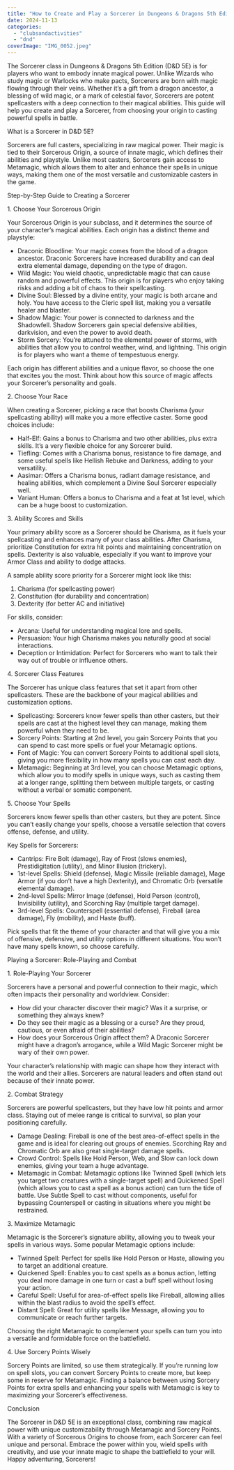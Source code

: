 ```yaml
---
title: "How to Create and Play a Sorcerer in Dungeons & Dragons 5th Edition"
date: 2024-11-13
categories: 
  - "clubsandactivities"
  - "dnd"
coverImage: "IMG_0052.jpeg"
---
```


The Sorcerer class in Dungeons & Dragons 5th Edition (D&D 5E) is for players who want to embody innate magical power. Unlike Wizards who study magic or Warlocks who make pacts, Sorcerers are born with magic flowing through their veins. Whether it’s a gift from a dragon ancestor, a blessing of wild magic, or a mark of celestial favor, Sorcerers are potent spellcasters with a deep connection to their magical abilities. This guide will help you create and play a Sorcerer, from choosing your origin to casting powerful spells in battle.

What is a Sorcerer in D&D 5E?

Sorcerers are full casters, specializing in raw magical power. Their magic is tied to their Sorcerous Origin, a source of innate magic, which defines their abilities and playstyle. Unlike most casters, Sorcerers gain access to Metamagic, which allows them to alter and enhance their spells in unique ways, making them one of the most versatile and customizable casters in the game.

Step-by-Step Guide to Creating a Sorcerer

1\. Choose Your Sorcerous Origin

Your Sorcerous Origin is your subclass, and it determines the source of your character’s magical abilities. Each origin has a distinct theme and playstyle:

- Draconic Bloodline: Your magic comes from the blood of a dragon ancestor. Draconic Sorcerers have increased durability and can deal extra elemental damage, depending on the type of dragon.
- Wild Magic: You wield chaotic, unpredictable magic that can cause random and powerful effects. This origin is for players who enjoy taking risks and adding a bit of chaos to their spellcasting.
- Divine Soul: Blessed by a divine entity, your magic is both arcane and holy. You have access to the Cleric spell list, making you a versatile healer and blaster.
- Shadow Magic: Your power is connected to darkness and the Shadowfell. Shadow Sorcerers gain special defensive abilities, darkvision, and even the power to avoid death.
- Storm Sorcery: You’re attuned to the elemental power of storms, with abilities that allow you to control weather, wind, and lightning. This origin is for players who want a theme of tempestuous energy.

Each origin has different abilities and a unique flavor, so choose the one that excites you the most. Think about how this source of magic affects your Sorcerer’s personality and goals.

2\. Choose Your Race

When creating a Sorcerer, picking a race that boosts Charisma (your spellcasting ability) will make you a more effective caster. Some good choices include:

- Half-Elf: Gains a bonus to Charisma and two other abilities, plus extra skills. It’s a very flexible choice for any Sorcerer build.
- Tiefling: Comes with a Charisma bonus, resistance to fire damage, and some useful spells like Hellish Rebuke and Darkness, adding to your versatility.
- Aasimar: Offers a Charisma bonus, radiant damage resistance, and healing abilities, which complement a Divine Soul Sorcerer especially well.
- Variant Human: Offers a bonus to Charisma and a feat at 1st level, which can be a huge boost to customization.

3\. Ability Scores and Skills

Your primary ability score as a Sorcerer should be Charisma, as it fuels your spellcasting and enhances many of your class abilities. After Charisma, prioritize Constitution for extra hit points and maintaining concentration on spells. Dexterity is also valuable, especially if you want to improve your Armor Class and ability to dodge attacks.

A sample ability score priority for a Sorcerer might look like this:

1. Charisma (for spellcasting power)
2. Constitution (for durability and concentration)
3. Dexterity (for better AC and initiative)

For skills, consider:

- Arcana: Useful for understanding magical lore and spells.
- Persuasion: Your high Charisma makes you naturally good at social interactions.
- Deception or Intimidation: Perfect for Sorcerers who want to talk their way out of trouble or influence others.

4\. Sorcerer Class Features

The Sorcerer has unique class features that set it apart from other spellcasters. These are the backbone of your magical abilities and customization options.

- Spellcasting: Sorcerers know fewer spells than other casters, but their spells are cast at the highest level they can manage, making them powerful when they need to be.
- Sorcery Points: Starting at 2nd level, you gain Sorcery Points that you can spend to cast more spells or fuel your Metamagic options.
- Font of Magic: You can convert Sorcery Points to additional spell slots, giving you more flexibility in how many spells you can cast each day.
- Metamagic: Beginning at 3rd level, you can choose Metamagic options, which allow you to modify spells in unique ways, such as casting them at a longer range, splitting them between multiple targets, or casting without a verbal or somatic component.

5\. Choose Your Spells

Sorcerers know fewer spells than other casters, but they are potent. Since you can’t easily change your spells, choose a versatile selection that covers offense, defense, and utility.

Key Spells for Sorcerers:

- Cantrips: Fire Bolt (damage), Ray of Frost (slows enemies), Prestidigitation (utility), and Minor Illusion (trickery).
- 1st-level Spells: Shield (defense), Magic Missile (reliable damage), Mage Armor (if you don’t have a high Dexterity), and Chromatic Orb (versatile elemental damage).
- 2nd-level Spells: Mirror Image (defense), Hold Person (control), Invisibility (utility), and Scorching Ray (multiple target damage).
- 3rd-level Spells: Counterspell (essential defense), Fireball (area damage), Fly (mobility), and Haste (buff).

Pick spells that fit the theme of your character and that will give you a mix of offensive, defensive, and utility options in different situations. You won’t have many spells known, so choose carefully.

Playing a Sorcerer: Role-Playing and Combat

1\. Role-Playing Your Sorcerer

Sorcerers have a personal and powerful connection to their magic, which often impacts their personality and worldview. Consider:

- How did your character discover their magic? Was it a surprise, or something they always knew?
- Do they see their magic as a blessing or a curse? Are they proud, cautious, or even afraid of their abilities?
- How does your Sorcerous Origin affect them? A Draconic Sorcerer might have a dragon’s arrogance, while a Wild Magic Sorcerer might be wary of their own power.

Your character’s relationship with magic can shape how they interact with the world and their allies. Sorcerers are natural leaders and often stand out because of their innate power.

2\. Combat Strategy

Sorcerers are powerful spellcasters, but they have low hit points and armor class. Staying out of melee range is critical to survival, so plan your positioning carefully.

- Damage Dealing: Fireball is one of the best area-of-effect spells in the game and is ideal for clearing out groups of enemies. Scorching Ray and Chromatic Orb are also great single-target damage spells.
- Crowd Control: Spells like Hold Person, Web, and Slow can lock down enemies, giving your team a huge advantage.
- Metamagic in Combat: Metamagic options like Twinned Spell (which lets you target two creatures with a single-target spell) and Quickened Spell (which allows you to cast a spell as a bonus action) can turn the tide of battle. Use Subtle Spell to cast without components, useful for bypassing Counterspell or casting in situations where you might be restrained.

3\. Maximize Metamagic

Metamagic is the Sorcerer’s signature ability, allowing you to tweak your spells in various ways. Some popular Metamagic options include:

- Twinned Spell: Perfect for spells like Hold Person or Haste, allowing you to target an additional creature.
- Quickened Spell: Enables you to cast spells as a bonus action, letting you deal more damage in one turn or cast a buff spell without losing your action.
- Careful Spell: Useful for area-of-effect spells like Fireball, allowing allies within the blast radius to avoid the spell’s effect.
- Distant Spell: Great for utility spells like Message, allowing you to communicate or reach further targets.

Choosing the right Metamagic to complement your spells can turn you into a versatile and formidable force on the battlefield.

4\. Use Sorcery Points Wisely

Sorcery Points are limited, so use them strategically. If you’re running low on spell slots, you can convert Sorcery Points to create more, but keep some in reserve for Metamagic. Finding a balance between using Sorcery Points for extra spells and enhancing your spells with Metamagic is key to maximizing your Sorcerer’s effectiveness.

Conclusion

The Sorcerer in D&D 5E is an exceptional class, combining raw magical power with unique customizability through Metamagic and Sorcery Points. With a variety of Sorcerous Origins to choose from, each Sorcerer can feel unique and personal. Embrace the power within you, wield spells with creativity, and use your innate magic to shape the battlefield to your will. Happy adventuring, Sorcerers!
